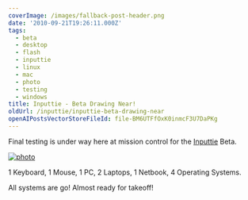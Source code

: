 ```yaml
---
coverImage: /images/fallback-post-header.png
date: '2010-09-21T19:26:11.000Z'
tags:
  - beta
  - desktop
  - flash
  - inputtie
  - linux
  - mac
  - photo
  - testing
  - windows
title: Inputtie - Beta Drawing Near!
oldUrl: /inputtie/inputtie-beta-drawing-near
openAIPostsVectorStoreFileId: file-BM6UTFfOxK0inmcF3U7DaPKg
---
```


Final testing is under way here at mission control for the [Inputtie](https://www.inputtie.com) Beta.

<!-- more -->

[![](/wp-content/uploads/2010/09/photo1.jpg "photo")](/wp-content/uploads/2010/09/photo1.jpg)

1 Keyboard, 1 Mouse, 1 PC, 2 Laptops, 1 Netbook, 4 Operating Systems.

All systems are go! Almost ready for takeoff!
